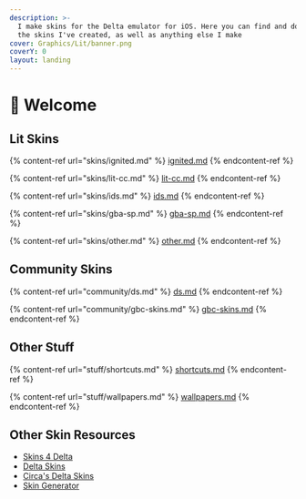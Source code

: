 ```yaml
---
description: >-
  I make skins for the Delta emulator for iOS. Here you can find and download
  the skins I've created, as well as anything else I make
cover: Graphics/Lit/banner.png
coverY: 0
layout: landing
---
```


# 🌈 Welcome

## Lit Skins

{% content-ref url="skins/ignited.md" %}
[ignited.md](skins/ignited.md)
{% endcontent-ref %}

{% content-ref url="skins/lit-cc.md" %}
[lit-cc.md](skins/lit-cc.md)
{% endcontent-ref %}

{% content-ref url="skins/ids.md" %}
[ids.md](skins/ids.md)
{% endcontent-ref %}

{% content-ref url="skins/gba-sp.md" %}
[gba-sp.md](skins/gba-sp.md)
{% endcontent-ref %}

{% content-ref url="skins/other.md" %}
[other.md](skins/other.md)
{% endcontent-ref %}

## Community Skins

{% content-ref url="community/ds.md" %}
[ds.md](community/ds.md)
{% endcontent-ref %}

{% content-ref url="community/gbc-skins.md" %}
[gbc-skins.md](community/gbc-skins.md)
{% endcontent-ref %}

## Other Stuff

{% content-ref url="stuff/shortcuts.md" %}
[shortcuts.md](stuff/shortcuts.md)
{% endcontent-ref %}

{% content-ref url="stuff/wallpapers.md" %}
[wallpapers.md](stuff/wallpapers.md)
{% endcontent-ref %}

## Other Skin Resources

* [Skins 4 Delta](https://skins4delta.com/)
* [Delta Skins](https://delta-skins.github.io/)
* [Circa's Delta Skins](https://circa.im/emu/delta/skins/)
* [Skin Generator](https://generator.skins4delta.com/)
